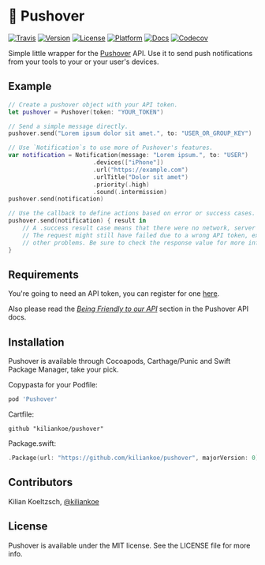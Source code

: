 # 📌 Pushover

[![Travis](https://img.shields.io/travis/kiliankoe/pushover.svg?style=flat-square)](https://travis-ci.org/kiliankoe/pushover)
[![Version](https://img.shields.io/cocoapods/v/Pushover.svg?style=flat-square)](http://cocoapods.org/pods/Pushover)
[![License](https://img.shields.io/cocoapods/l/Pushover.svg?style=flat-square)](http://cocoapods.org/pods/Pushover)
[![Platform](https://img.shields.io/cocoapods/p/Pushover.svg?style=flat-square)](http://cocoapods.org/pods/Pushover)
[![Docs](https://img.shields.io/cocoapods/metrics/doc-percent/Pushover.svg?style=flat-square)](http://cocoadocs.org/docsets/Pushover)
[![Codecov](https://img.shields.io/codecov/c/github/kiliankoe/pushover.svg?style=flat-square)](https://codecov.io/gh/kiliankoe/pushover)

Simple little wrapper for the [Pushover](https://pushover.net) API. Use it to send push notifications from your tools to your or your user's devices.

## Example

```swift
// Create a pushover object with your API token.
let pushover = Pushover(token: "YOUR_TOKEN")

// Send a simple message directly.
pushover.send("Lorem ipsum dolor sit amet.", to: "USER_OR_GROUP_KEY")

// Use `Notification`s to use more of Pushover's features.
var notification = Notification(message: "Lorem ipsum.", to: "USER")
						.devices(["iPhone"])
						.url("https://example.com")
						.urlTitle("Dolor sit amet")
						.priority(.high)
						.sound(.intermission)
pushover.send(notification)

// Use the callback to define actions based on error or success cases.
pushover.send(notification) { result in
	// A .success result case means that there were no network, server or decoding errors.
	// The request might still have failed due to a wrong API token, exceeded limits or
	// other problems. Be sure to check the response value for more information.
}
```

## Requirements

You're going to need an API token, you can register for one [here](https://pushover.net/apps/build).

Also please read the *[Being Friendly to our API](https://pushover.net/api#friendly)* section in the Pushover API docs.

## Installation

Pushover is available through Cocoapods, Carthage/Punic and Swift Package Manager, take your pick.

Copypasta for your Podfile:

```ruby
pod 'Pushover'
```

Cartfile:

```
github "kiliankoe/pushover"
```

Package.swift:

```swift
.Package(url: "https://github.com/kiliankoe/pushover", majorVersion: 0)
```

## Contributors

Kilian Koeltzsch, [@kiliankoe](https://github.com/kiliankoe)

## License

Pushover is available under the MIT license. See the LICENSE file for more info.
